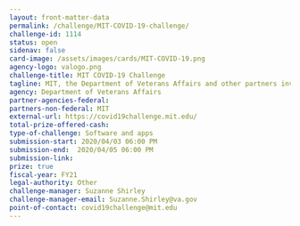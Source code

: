 ```yaml
---
layout: front-matter-data
permalink: /challenge/MIT-COVID-19-challenge/
challenge-id: 1114
status: open
sidenav: false
card-image: /assets/images/cards/MIT-COVID-19.png
agency-logo: valogo.png
challenge-title: MIT COVID-19 Challenge
tagline: MIT, the Department of Veterans Affairs and other partners invite you to build a solution for the COVID-19 crisis.
agency: Department of Veterans Affairs
partner-agencies-federal:
partners-non-federal: MIT
external-url: https://covid19challenge.mit.edu/
total-prize-offered-cash: 
type-of-challenge: Software and apps
submission-start: 2020/04/03 06:00 PM
submission-end:  2020/04/05 06:00 PM
submission-link:
prize: true
fiscal-year: FY21
legal-authority: Other
challenge-manager: Suzanne Shirley
challenge-manager-email: Suzanne.Shirley@va.gov
point-of-contact: covid19challenge@mit.edu
---
```

